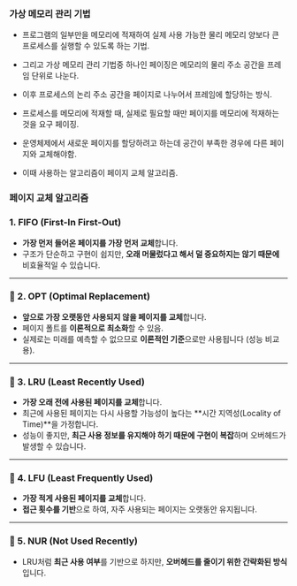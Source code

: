 
### 가상 메모리 관리 기법

- 프로그램의 일부만을 메모리에 적재하여 실제 사용 가능한 물리 메모리 양보다 큰 프로세스를 실행할 수 있도록 하는 기법. 
- 그리고 가상 메모리 관리 기법중 하나인 페이징은 메모리의 물리 주소 공간을 프레임 단위로 나눈다. 
- 이후 프로세스의 논리 주소 공간을 페이지로 나누어서 프레임에 할당하는 방식.

- 프로세스를 메모리에 적재할 때, 실제로 필요할 때만 페이지를 메모리에 적재하는 것을 요구 페이징. 
- 운영체제에서 새로운 페이지를 할당하려고 하는데 공간이 부족한 경우에 다른 페이지와 교체해야함. 
- 이때 사용하는 알고리즘이 페이지 교체 알고리즘. 

### 페이지 교체 알고리즘

### 1. **FIFO (First-In First-Out)**

- **가장 먼저 들어온 페이지를 가장 먼저 교체**합니다.
- 구조가 단순하고 구현이 쉽지만, **오래 머물렀다고 해서 덜 중요하지는 않기 때문에** 비효율적일 수 있습니다.

---

### 🔹 2. **OPT (Optimal Replacement)**

- **앞으로 가장 오랫동안 사용되지 않을 페이지를 교체**합니다.
- 페이지 폴트를 **이론적으로 최소화**할 수 있음.
- 실제로는 미래를 예측할 수 없으므로 **이론적인 기준**으로만 사용됩니다 (성능 비교용).
    

---

### 🔹 3. **LRU (Least Recently Used)**

- **가장 오래 전에 사용된 페이지를 교체**합니다.
- 최근에 사용된 페이지는 다시 사용할 가능성이 높다는 **시간 지역성(Locality of Time)**을 가정합니다.
- 성능이 좋지만, **최근 사용 정보를 유지해야 하기 때문에 구현이 복잡**하며 오버헤드가 발생할 수 있습니다.
    
---

### 🔹 4. **LFU (Least Frequently Used)**

- **가장 적게 사용된 페이지를 교체**합니다.
- **접근 횟수를 기반**으로 하여, 자주 사용되는 페이지는 오랫동안 유지됩니다.

---

### 🔹 5. **NUR (Not Used Recently)**

- LRU처럼 **최근 사용 여부**를 기반으로 하지만, **오버헤드를 줄이기 위한 간략화된 방식**입니다.
